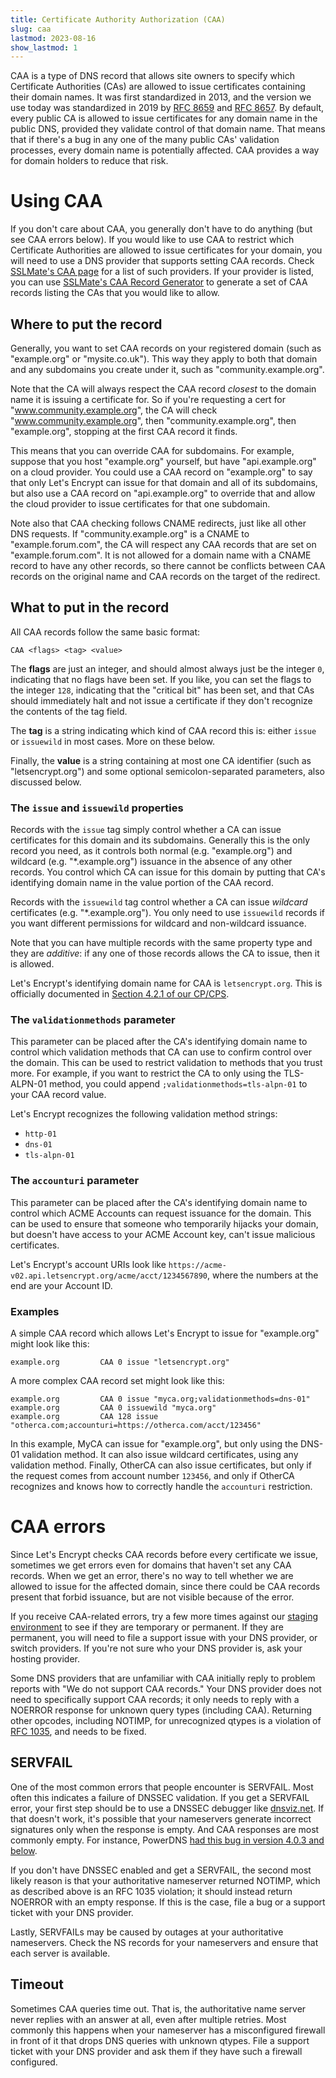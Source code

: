 ```yaml
---
title: Certificate Authority Authorization (CAA)
slug: caa
lastmod: 2023-08-16
show_lastmod: 1
---
```



CAA is a type of DNS record that allows site owners to specify which Certificate
Authorities (CAs) are allowed to issue certificates containing their domain
names. It was first standardized in 2013, and the version we use today was
standardized in 2019 by [RFC 8659](https://datatracker.ietf.org/doc/html/rfc8659)
and [RFC 8657](https://datatracker.ietf.org/doc/html/rfc8657). By default, every
public CA is allowed to issue certificates for any domain name in the public
DNS, provided they validate control of that domain name. That means that if
there's a bug in any one of the many public CAs' validation processes, every
domain name is potentially affected. CAA provides a way for domain holders to
reduce that risk.

# Using CAA

If you don't care about CAA, you generally don't have to do anything (but see
CAA errors below). If you would like to use CAA to restrict which Certificate
Authorities are allowed to issue certificates for your domain, you will need to
use a DNS provider that supports setting CAA records. Check [SSLMate's CAA
page](https://sslmate.com/caa/support) for a list of such providers. If your
provider is listed, you can use
[SSLMate's CAA Record Generator](https://sslmate.com/caa/) to generate a
set of CAA records listing the CAs that you would like to allow.

## Where to put the record

Generally, you want to set CAA records on your registered domain (such as "example.org" or "mysite.co.uk"). This way they apply to both that domain and any subdomains you create under it, such as "community.example.org".

Note that the CA will always respect the CAA record *closest* to the domain name it is issuing a certificate for. So if you're requesting a cert for "www.community.example.org", the CA will check "www.community.example.org", then "community.example.org", then "example.org", stopping at the first CAA record it finds.

This means that you can override CAA for subdomains. For example, suppose that you host "example.org" yourself, but have "api.example.org" on a cloud provider. You could use a CAA record on "example.org" to say that only Let's Encrypt can issue for that domain and all of its subdomains, but also use a CAA record on "api.example.org" to override that and allow the cloud provider to issue certificates for that one subdomain.

Note also that CAA checking follows CNAME redirects, just like all other DNS requests. If "community.example.org" is a CNAME to "example.forum.com", the CA will respect any CAA records that are set on "example.forum.com". It is not allowed for a domain name with a CNAME record to have any other records, so there cannot be conflicts between CAA records on the original name and CAA records on the target of the redirect.

## What to put in the record

All CAA records follow the same basic format:

```
CAA <flags> <tag> <value>
```

The **flags** are just an integer, and should almost always just be the integer `0`, indicating that no flags have been set. If you like, you can set the flags to the integer `128`, indicating that the "critical bit" has been set, and that CAs should immediately halt and not issue a certificate if they don't recognize the contents of the tag field.

The **tag** is a string indicating which kind of CAA record this is: either `issue` or `issuewild` in most cases. More on these below.

Finally, the **value** is a string containing at most one CA identifier (such as "letsencrypt.org") and some optional semicolon-separated parameters, also discussed below.

### The `issue` and `issuewild` properties

Records with the `issue` tag simply control whether a CA can issue certificates for this domain and its subdomains. Generally this is the only record you need, as it controls both normal (e.g. "example.org") and wildcard (e.g. "*.example.org") issuance in the absence of any other records. You control which CA can issue for this domain by putting that CA's identifying domain name in the value portion of the CAA record.

Records with the `issuewild` tag control whether a CA can issue *wildcard* certificates (e.g. "*.example.org"). You only need to use `issuewild` records if you want different permissions for wildcard and non-wildcard issuance.

Note that you can have multiple records with the same property type and they are *additive*: if any one of those records allows the CA to issue, then it is allowed.

Let's Encrypt's identifying domain name for CAA is `letsencrypt.org`. This is
officially documented in [Section 4.2.1 of our CP/CPS](https://cps.letsencrypt.org/#4.2.1-performing-identification-and-authentication-functions).

### The `validationmethods` parameter

This parameter can be placed after the CA's identifying domain name to control which validation methods that CA can use to confirm control over the domain. This can be used to restrict validation to methods that you trust more. For example, if you want to restrict the CA to only using the TLS-ALPN-01 method, you could append `;validationmethods=tls-alpn-01` to your CAA record value.

Let's Encrypt recognizes the following validation method strings:

* `http-01`
* `dns-01`
* `tls-alpn-01`

### The `accounturi` parameter

This parameter can be placed after the CA's identifying domain name to control which ACME Accounts can request issuance for the domain. This can be used to ensure that someone who temporarily hijacks your domain, but doesn't have access to your ACME Account key, can't issue malicious certificates.

Let's Encrypt's account URIs look like `https://acme-v02.api.letsencrypt.org/acme/acct/1234567890`, where the numbers at the end are your Account ID.

### Examples

A simple CAA record which allows Let's Encrypt to issue for "example.org" might look like this:

```
example.org         CAA 0 issue "letsencrypt.org"
```

A more complex CAA record set might look like this:

```
example.org         CAA 0 issue "myca.org;validationmethods=dns-01"
example.org         CAA 0 issuewild "myca.org"
example.org         CAA 128 issue "otherca.com;accounturi=https://otherca.com/acct/123456"
```

In this example, MyCA can issue for "example.org", but only using the DNS-01 validation method. It can also issue wildcard certificates, using any validation method. Finally, OtherCA can also issue certificates, but only if the request comes from account number `123456`, and only if OtherCA recognizes and knows how to correctly handle the `accounturi` restriction.


# CAA errors

Since Let's Encrypt checks CAA records before every certificate we issue, sometimes
we get errors even for domains that haven't set any CAA records. When we
get an error, there's no way to tell whether we are allowed to issue for the
affected domain, since there could be CAA records present that forbid issuance,
but are not visible because of the error.

If you receive CAA-related errors, try a few more times against our [staging environment](/docs/staging-environment) to see if they
are temporary or permanent. If they are permanent, you will need to file a
support issue with your DNS provider, or switch providers. If you're not sure
who your DNS provider is, ask your hosting provider.

Some DNS providers that are unfamiliar with CAA initially reply to problem
reports with "We do not support CAA records." Your DNS provider does not need
to specifically support CAA records; it only needs to reply with a
NOERROR response for unknown query types (including CAA). Returning other
opcodes, including NOTIMP, for unrecognized qtypes is a violation of [RFC
1035](https://tools.ietf.org/html/rfc1035), and needs to be fixed.

## SERVFAIL

One of the most common errors that people encounter is SERVFAIL. Most often this
indicates a failure of DNSSEC validation. If you get a SERVFAIL error, your
first step should be to use a DNSSEC debugger like
[dnsviz.net](http://dnsviz.net/). If that doesn't work, it's possible that your
nameservers generate incorrect signatures only when the response is empty. And
CAA responses are most commonly empty.  For instance, PowerDNS [had this bug in
version 4.0.3 and below](https://community.letsencrypt.org/t/caa-servfail-changes/38298/2?u=jsha).

If you don't have DNSSEC enabled and get a SERVFAIL, the second most likely
reason is that your authoritative nameserver returned NOTIMP, which as described
above is an RFC 1035 violation; it should instead return NOERROR with an empty
response. If this is the case, file a bug or a support ticket with your DNS provider.

Lastly, SERVFAILs may be caused by outages at your authoritative nameservers.
Check the NS records for your nameservers and ensure that each server is
available.

## Timeout

Sometimes CAA queries time out. That is, the authoritative name server never
replies with an answer at all, even after multiple retries. Most commonly this
happens when your nameserver has a misconfigured firewall in front of it that
drops DNS queries with unknown qtypes. File a support ticket with your DNS
provider and ask them if they have such a firewall configured.
